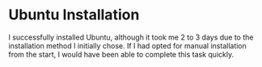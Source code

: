 # Ubuntu Installation
I successfully installed Ubuntu, although it took me 2 to 3 days due to the installation method I initially chose. If I had opted for manual installation from the start, I would have been able to complete this task quickly.
